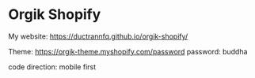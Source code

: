# Orgik Shopify

My website: https://ductrannfq.github.io/orgik-shopify/

Theme: https://orgik-theme.myshopify.com/password
password: buddha

code direction: mobile first
